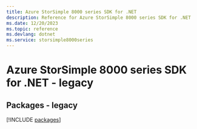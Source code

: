 ```yaml
---
title: Azure StorSimple 8000 series SDK for .NET
description: Reference for Azure StorSimple 8000 series SDK for .NET
ms.date: 12/20/2023
ms.topic: reference
ms.devlang: dotnet
ms.service: storsimple8000series
---
```

# Azure StorSimple 8000 series SDK for .NET - legacy
## Packages - legacy
[!INCLUDE [packages](storsimple-8000-series-index.md)]